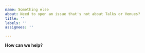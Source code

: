 ```yaml
---
name: Something else
about: Need to open an issue that's not about Talks or Venues?
title: ''
labels: ''
assignees: ''

---
```


**How can we help?**
